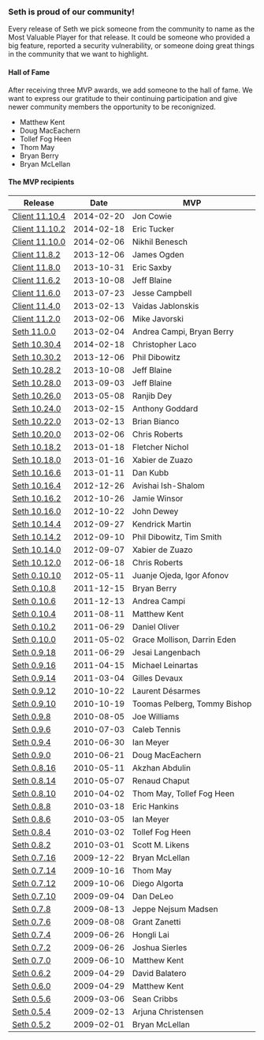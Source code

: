 ### Seth is proud of our community!

Every release of Seth we pick someone from the community to name as the Most Valuable Player for that release. It could be someone who provided a big feature, reported a security vulnerability, or someone doing great things in the community that we want to highlight.

#### Hall of Fame

After receiving three MVP awards, we add someone to the hall of fame. We want to express our gratitude to their continuing participation and give newer community members the opportunity to be reconignized.

* Matthew Kent
* Doug MacEachern
* Tollef Fog Heen
* Thom May
* Bryan Berry
* Bryan McLellan

#### The MVP recipients

| Release | Date | MVP |
|---------|------|-----|
| [Client 11.10.4](http://www.getseth.com/blog/2014/02/20/seth-client-patch-release-11-10-4/) | 2014-02-20 | Jon Cowie |
| [Client 11.10.2](http://www.getseth.com/blog/2014/02/18/seth-client-release-11-10-2-10-30-4/) | 2014-02-18 | Eric Tucker |
| [Client 11.10.0](http://www.getseth.com/blog/2014/02/06/seth-client-11-10-0-release/) | 2014-02-06 | Nikhil Benesch |
| [Client 11.8.2](http://www.getseth.com/blog/2013/12/06/release-seth-client-10-30-2-11-8-2-mixlib-shellout-1-3-0/) | 2013-12-06 | James Ogden |
| [Client 11.8.0](http://www.opscode.com/blog/2013/10/31/release-seth-client-11-8-0-ohai-6-20-0/) | 2013-10-31 | Eric Saxby |
| [Client 11.6.2](http://www.getseth.com/blog/2013/10/08/release-seth-client-11-6-2-10-28-2/) | 2013-10-08 | Jeff Blaine |
| [Client 11.6.0](http://www.opscode.com/blog/2013/07/23/seth-client-11-6-0-ohai-6-18-0-and-more/) | 2013-07-23 | Jesse Campbell |
| [Client 11.4.0](http://www.opscode.com/blog/2013/02/13/seth-client-11-4-0-10-22-0-released/) | 2013-02-13 | Vaidas Jablonskis |
| [Client 11.2.0](http://www.opscode.com/blog/2013/02/07/seth-client-11-2-0-10-20-0-released/) | 2013-02-06 | Mike Javorski |
| [Seth 11.0.0](http://www.opscode.com/blog/2013/02/04/seth-11-released/) | 2013-02-04 | Andrea Campi, Bryan Berry |
| [Seth 10.30.4](http://www.getseth.com/blog/2014/02/18/seth-client-release-11-10-2-10-30-4/) | 2014-02-18 | Christopher Laco |
| [Seth 10.30.2](http://www.getseth.com/blog/2013/12/06/release-seth-client-10-30-2-11-8-2-mixlib-shellout-1-3-0/) | 2013-12-06 | Phil Dibowitz |
| [Seth 10.28.2](http://www.getseth.com/blog/2013/10/08/release-seth-client-11-6-2-10-28-2/) | 2013-10-08 | Jeff Blaine |
| [Seth 10.28.0](http://www.opscode.com/blog/2013/09/03/seth-10-28-0-released/) | 2013-09-03 | Jeff Blaine |
| [Seth 10.26.0](http://www.opscode.com/blog/2013/05/08/seth-10-26-0-released/) | 2013-05-08 | Ranjib Dey |
| [Seth 10.24.0](http://www.opscode.com/blog/2013/02/15/seth-server-11-0-6-and-10-24-0-released/) | 2013-02-15 | Anthony Goddard |
| [Seth 10.22.0](http://www.opscode.com/blog/2013/02/13/seth-client-11-4-0-10-22-0-released/) | 2013-02-13 | Brian Bianco |
| [Seth 10.20.0](http://www.opscode.com/blog/2013/02/07/seth-client-11-2-0-10-20-0-released/) | 2013-02-06 | Chris Roberts |
| [Seth 10.18.2](http://www.opscode.com/blog/2013/01/18/seth-10-18-2-bugfix-release/) | 2013-01-18 | Fletcher Nichol |
| [Seth 10.18.0](http://www.opscode.com/blog/2013/01/16/seth-10-18-0-released/) | 2013-01-16 | Xabier de Zuazo |
| [Seth 10.16.6](http://www.opscode.com/blog/2013/01/11/seth-10-16-6-security-release/) | 2013-01-11 | Dan Kubb |
| [Seth 10.16.4](http://www.opscode.com/blog/2012/12/26/seth-10-16-4-released/) | 2012-12-26 | Avishai Ish-Shalom |
| [Seth 10.16.2](http://www.opscode.com/blog/2012/10/26/seth-10-16-2-released/) | 2012-10-26 | Jamie Winsor |
| [Seth 10.16.0](http://www.opscode.com/blog/2012/10/22/seth-10-16-0-released/) | 2012-10-22 | John Dewey |
| [Seth 10.14.4](http://www.opscode.com/blog/2012/09/28/seth-10-14-4-released/) | 2012-09-27 | Kendrick Martin |
| [Seth 10.14.2](http://www.opscode.com/blog/2012/09/11/seth-10-14-2-released/) | 2012-09-10 | Phil Dibowitz, Tim Smith |
| [Seth 10.14.0](http://www.opscode.com/blog/2012/09/07/seth-10-14-0-released/) | 2012-09-07 | Xabier de Zuazo |
| [Seth 10.12.0](http://www.opscode.com/blog/2012/06/19/seth-10-12-0-released/) | 2012-06-18 | Chris Roberts |
| [Seth 0.10.10](http://www.opscode.com/blog/2012/05/11/seth-0-10-10-released/) | 2012-05-11 | Juanje Ojeda, Igor Afonov |
| [Seth 0.10.8](http://www.opscode.com/blog/2011/12/15/seth-0-10-8-released/) | 2011-12-15 | Bryan Berry |
| [Seth 0.10.6](http://www.opscode.com/blog/2011/12/14/seth-0-10-6-released/) | 2011-12-13 | Andrea Campi |
| [Seth 0.10.4](http://www.opscode.com/blog/2011/08/11/seth-0-10-4-released/) | 2011-08-11 | Matthew Kent |
| [Seth 0.10.2](http://www.opscode.com/blog/2011/06/29/seth-0-10-2-and-0-9-18-released/) | 2011-06-29 | Daniel Oliver |
| [Seth 0.10.0](http://www.opscode.com/blog/2011/05/02/seth-0-10-0-released/) | 2011-05-02 | Grace Mollison, Darrin Eden |
| [Seth 0.9.18](http://www.opscode.com/blog/2011/06/29/seth-0-10-2-and-0-9-18-released/) | 2011-06-29 | Jesai Langenbach |
| [Seth 0.9.16](http://www.opscode.com/blog/2011/04/15/seth-0-9-16-released/) | 2011-04-15 | Michael Leinartas |
| [Seth 0.9.14](http://www.opscode.com/blog/2011/03/04/seth-0-9-14-released/) | 2011-03-04 | Gilles Devaux |
| [Seth 0.9.12](http://www.opscode.com/blog/2010/10/22/seth-0-9-12-released/) | 2010-10-22 | Laurent Désarmes |
| [Seth 0.9.10](http://www.opscode.com/blog/2010/10/19/seth-0-9-10-ohai-0-5-8-and-mixliblog-1-2-0-released/) | 2010-10-19 | Toomas Pelberg, Tommy Bishop |
| [Seth 0.9.8](http://www.opscode.com/blog/2010/08/05/seth-0-9-8-and-mixlib-authentication-1-1-4-released/) | 2010-08-05 | Joe Williams |
| [Seth 0.9.6](http://www.opscode.com/blog/2010/07/03/seth-0-9-6-released/) | 2010-07-03 | Caleb Tennis |
| [Seth 0.9.4](http://www.opscode.com/blog/2010/06/30/seth-0-9-4-released/) | 2010-06-30 | Ian Meyer |
| [Seth 0.9.0](http://www.opscode.com/blog/2010/06/21/seth-0-9-0-and-ohai-0-5-6-released/) | 2010-06-21 | Doug MacEachern |
| [Seth 0.8.16](http://www.opscode.com/blog/2010/05/11/seth-0-8-16-and-ohai-0-5-4-release/) | 2010-05-11 | Akzhan Abdulin |
| [Seth 0.8.14](http://www.opscode.com/blog/2010/05/07/seth-0-8-14-release/) | 2010-05-07 | Renaud Chaput |
| [Seth 0.8.10](http://www.opscode.com/blog/2010/04/02/seth-0-8-10-release/) | 2010-04-02 | Thom May, Tollef Fog Heen |
| [Seth 0.8.8](http://www.opscode.com/blog/2010/03/18/seth-0-8-8-release/) | 2010-03-18 | Eric Hankins |
| [Seth 0.8.6](http://www.opscode.com/blog/2010/03/05/seth-0-8-6-release/) | 2010-03-05 | Ian Meyer |
| [Seth 0.8.4](http://www.opscode.com/blog/2010/03/02/seth-0-8-4-release/) | 2010-03-02 | Tollef Fog Heen |
| [Seth 0.8.2](http://www.opscode.com/blog/2010/03/01/seth-0-8-2-release/) | 2010-03-01 | Scott M. Likens |
| [Seth 0.7.16](http://www.opscode.com/blog/2009/12/22/seth-0-7-16-release/) | 2009-12-22 | Bryan McLellan |
| [Seth 0.7.14](http://www.opscode.com/blog/2009/10/26/seth-0-7-14-ohai-0-3-6-releases/) | 2009-10-16 | Thom May |
| [Seth 0.7.12](http://www.opscode.com/blog/2009/10/06/seth-0-7-12rc0-ohai-0-3-4rc0-releases/) | 2009-10-06 | Diego Algorta |
| [Seth 0.7.10](http://www.opscode.com/blog/2009/09/04/seth-0-7-10-release/) | 2009-09-04 | Dan DeLeo |
| [Seth 0.7.8](http://www.opscode.com/blog/2009/08/13/seth-0-7-8-release/) | 2009-08-13 | Jeppe Nejsum Madsen |
| [Seth 0.7.6](http://www.opscode.com/blog/2009/08/08/seth-0-7-6-release/) | 2009-08-08 | Grant Zanetti |
| [Seth 0.7.4](http://www.opscode.com/blog/2009/06/26/back-to-back-seth-0-7-2-and-seth-0-7-4-released/) | 2009-06-26 | Hongli Lai |
| [Seth 0.7.2](http://www.opscode.com/blog/2009/06/26/back-to-back-seth-0-7-2-and-seth-0-7-4-released/) | 2009-06-26 | Joshua Sierles |
| [Seth 0.7.0](http://www.opscode.com/blog/2009/06/10/seth-0-7-0-release/) | 2009-06-10 | Matthew Kent |
| [Seth 0.6.2](http://www.opscode.com/blog/2009/04/29/seth-0-6-2-release/) | 2009-04-29 | David Balatero |
| [Seth 0.6.0](http://www.opscode.com/blog/2009/04/29/seth-0-6-0-release/) | 2009-04-29 | Matthew Kent |
| [Seth 0.5.6](http://www.opscode.com/blog/2009/03/06/seth-0-5-6/) | 2009-03-06 | Sean Cribbs |
| [Seth 0.5.4](http://www.opscode.com/blog/2009/02/13/seth-0-5-4/) | 2009-02-13 | Arjuna Christensen |
| [Seth 0.5.2](http://www.opscode.com/blog/2009/02/01/seth-0-5-2-and-ohai-0-1-4/) | 2009-02-01 | Bryan McLellan |

